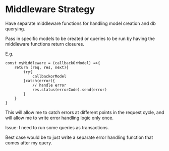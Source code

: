 # Middleware Strategy

Have separate middleware functions for handling model creation and db querying.

Pass in specific models to be created or queries to be run by having the middleware functions return closures.

E.g. 
```
const myMiddleware = (callbackOrModel) =>{
    return (req, res, next){
        try{
            callbackorModel
        }catch(error){
            // handle error
            res.status(errorCode).send(error)
        }
    }
}
```

This will allow me to catch errors at different points in the request cycle, and will allow me to write error handling logic only once.

Issue: I need to run some queries as transactions. 

Best case would be to just write a separate error handling function that comes after my query.